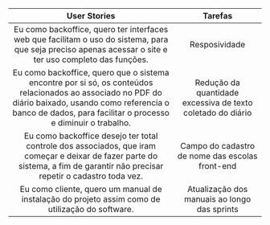 | User Stories | Tarefas |
| :----------: | :-----: | 
| Eu como backoffice, quero ter interfaces web que facilitam o uso do sistema, para que seja preciso apenas acessar o site e ter uso completo das funções. | Resposividade | Atalho para local externo de registro e acompanhamento de prazos dos associados |
| Eu como backoffice, quero que o sistema encontre por si só, os conteúdos relacionados ao associado no PDF do diário baixado, usando como referencia o banco de dados, para facilitar o processo e diminuir o trabalho. | Redução da quantidade excessiva de texto coletado do diário | 
| Eu como backoffice desejo ter total controle dos associados, que iram começar e deixar de fazer parte do sistema, a fim de garantir não precisar repetir o cadastro toda vez. | Campo do cadastro de nome das escolas front-end |
| Eu como cliente, quero um manual de instalação do projeto assim como de utilização do software. | Atualização dos manuais ao longo das sprints |





